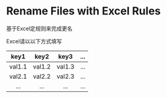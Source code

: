 # Rename Files with Excel Rules

基于Excel定规则来完成更名

Excel请以以下方式填写

| key1 | key2 | key3 | ... |
|:----:|:----:|:----:|:----:|
|val1.1|val1.2|val1.3|...|
|val2.1|val2.2|val2.3|...|
|...|...|...|...|